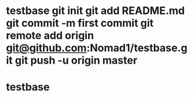 # testbase git init git add README.md git commit -m first commit git remote add origin git@github.com:Nomad1/testbase.git git push -u origin master
# testbase
